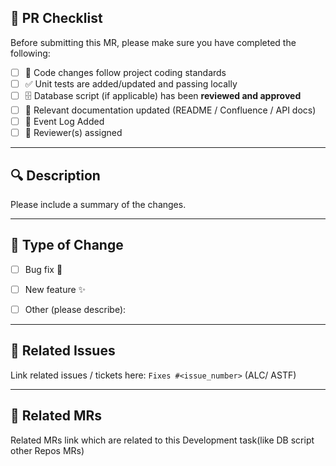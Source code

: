 ## 📌 PR Checklist

Before submitting this MR, please make sure you have completed the following:

- [ ] 📝 Code changes follow project coding standards
- [ ] ✅ Unit tests are added/updated and passing locally
- [ ] 🗄️ Database script (if applicable) has been **reviewed and approved**
- [ ] 📖 Relevant documentation updated (README / Confluence / API docs)
- [ ] 🚦 Event Log Added
- [ ] 🙌 Reviewer(s) assigned

---

## 🔍 Description

Please include a summary of the changes.

---

## 🎯 Type of Change

- [ ] Bug fix 🐛
- [ ] New feature ✨
- [ ] Other (please describe):


---

## 📎 Related Issues

Link related issues / tickets here: `Fixes #<issue_number>` (ALC/ ASTF)

---

## 📎 Related MRs

Related MRs link which are related to this Development task(like DB script other Repos MRs)
